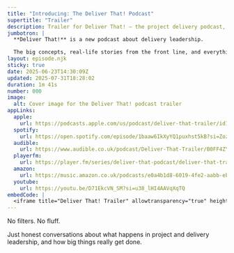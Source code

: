 ```yaml
---
title: "Introducing: The Deliver That! Podcast"
supertitle: "Trailer"
description: Trailer for Deliver That! — the project delivery podcast, with hosts Steve Hunton and Joe Baker
jumbotron: |
  **Deliver That!** is a new podcast about delivery leadership.

  The big concepts, real-life stories from the front line, and everything involved in the role of a Chief Delivery Officer.
layout: episode.njk
sticky: true
date: 2025-06-23T14:30:09Z
updated: 2025-07-31T18:28:02
duration: 1m 41s
number: 000
image:
  alt: Cover image for the Deliver That! podcast trailer
appLinks:
  apple:
    url: https://podcasts.apple.com/us/podcast/deliver-that-trailer/id1822252579?i=1000714174139
  spotify:
    url: https://open.spotify.com/episode/1baaw6IkXyYQ1puxhst5kB?si=Zoz9edthQradINTvXkyG9w
  audible:
    url: https://www.audible.co.uk/podcast/Deliver-That-Trailer/B0FF4ZYYJW?source_code=ASSGB149080119000H&share_location=pdp
  playerfm:
    url: https://player.fm/series/deliver-that-podcast/deliver-that-trailer
  amazon:
    url: https://music.amazon.co.uk/podcasts/e0a4b1d8-6019-4fe2-aabb-eb3c2635c21c/episodes/5d2d4d7b-fe92-419d-9228-c932998fce46/deliver-that-podcast-deliver-that-trailer
  youtube:
    url: https://youtu.be/D71EkcVN_SM?si=u38_lHI4AAVqXqTQ
embedCode: |
  <iframe title="Deliver That! Trailer" allowtransparency="true" height="150" width="100%" style="border: none; min-width: min(100%, 430px);height:150px;" scrolling="no" data-name="pb-iframe-player" src="https://www.podbean.com/player-v2/?i=w8wkp-18e3aec-pb&from=pb6admin&share=1&download=1&rtl=0&fonts=Arial&skin=1&font-color=auto&logo_link=episode_page&btn-skin=654771" loading="lazy"></iframe>
---
```


No filters. No fluff.

Just honest conversations about what happens in project and delivery leadership, and how big things really get done.
